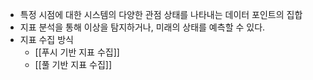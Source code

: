 - 특정 시점에 대한 시스템의 다양한 관점 상태를 나타내는 데이터 포인트의 집합
- 지표 분석을 통해 이상을 탐지하거나, 미래의 상태를 예측할 수 있다.
- 지표 수집 방식
	- [[푸시 기반 지표 수집]]
	- [[풀 기반 지표 수집]]
